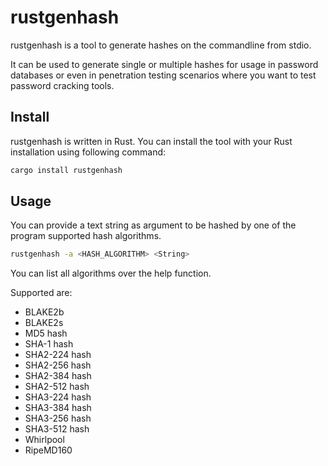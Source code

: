 # rustgenhash

rustgenhash is a tool to generate hashes on the commandline from stdio.

It can be used to generate single or multiple hashes for usage in password databases or even in penetration testing scenarios where you want to test password cracking tools.

## Install

rustgenhash is written in Rust. You can install the tool with your Rust installation using following command:

```bash
cargo install rustgenhash
```

## Usage

You can provide a text string as argument to be hashed by one of the program supported hash algorithms.

```bash
rustgenhash -a <HASH_ALGORITHM> <String>
```

You can list all algorithms over the help function.

Supported are:

* BLAKE2b 
* BLAKE2s
* MD5 hash
* SHA-1 hash
* SHA2-224 hash
* SHA2-256 hash
* SHA2-384 hash
* SHA2-512 hash
* SHA3-224 hash
* SHA3-384 hash
* SHA3-256 hash
* SHA3-512 hash
* Whirlpool
* RipeMD160
